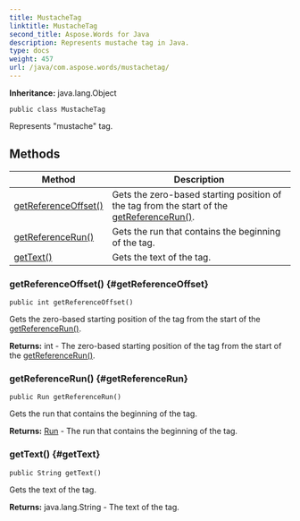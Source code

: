 ```yaml
---
title: MustacheTag
linktitle: MustacheTag
second_title: Aspose.Words for Java
description: Represents mustache tag in Java.
type: docs
weight: 457
url: /java/com.aspose.words/mustachetag/
---
```


**Inheritance:**
java.lang.Object
```
public class MustacheTag
```

Represents "mustache" tag.
## Methods

| Method | Description |
| --- | --- |
| [getReferenceOffset()](#getReferenceOffset) | Gets the zero-based starting position of the tag from the start of the [getReferenceRun()](../../com.aspose.words/mustachetag/\#getReferenceRun). |
| [getReferenceRun()](#getReferenceRun) | Gets the run that contains the beginning of the tag. |
| [getText()](#getText) | Gets the text of the tag. |
### getReferenceOffset() {#getReferenceOffset}
```
public int getReferenceOffset()
```


Gets the zero-based starting position of the tag from the start of the [getReferenceRun()](../../com.aspose.words/mustachetag/\#getReferenceRun).

**Returns:**
int - The zero-based starting position of the tag from the start of the [getReferenceRun()](../../com.aspose.words/mustachetag/\#getReferenceRun).
### getReferenceRun() {#getReferenceRun}
```
public Run getReferenceRun()
```


Gets the run that contains the beginning of the tag.

**Returns:**
[Run](../../com.aspose.words/run/) - The run that contains the beginning of the tag.
### getText() {#getText}
```
public String getText()
```


Gets the text of the tag.

**Returns:**
java.lang.String - The text of the tag.
